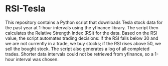# RSI-Tesla
This repository contains a Python script that downloads Tesla stock data for the past year at 1-hour intervals using the yfinance library. The script then calculates the Relative Strength Index (RSI) for the data. Based on the RSI value, the script automates trading decisions: if the RSI falls below 30 and we are not currently in a trade, we buy stocks; if the RSI rises above 50, we sell the bought stock. The script also generates a log of all completed trades. Shorter data intervals could not be retrieved from yfinance, so a 1-hour interval was chosen.
